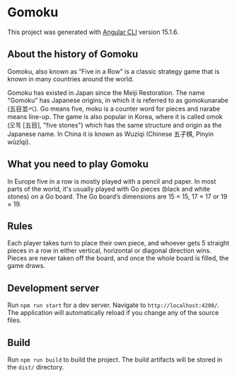 # Gomoku

This project was generated with [Angular CLI](https://github.com/angular/angular-cli) version 15.1.6.


## About the history of Gomoku

Gomoku, also known as “Five in a Row” is a classic strategy game that is known in many countries around the world.

Gomoku has existed in Japan since the Meiji Restoration. The name "Gomoku" has Japanese origins, in which it is referred to as gomokunarabe (五目並べ). Go means five, moku is a counter word for pieces and narabe means line-up. The game is also popular in Korea, where it is called omok (오목 [五目], "five stones") which has the same structure and origin as the Japanese name. In China it is known as Wuziqi (Chinese 五子棋, Pinyin wǔzǐqí).

## What you need to play Gomoku

In Europe five in a row is mostly played with a pencil and paper. In most parts of the world, it's usually played with Go pieces (black and white stones) on a Go board. The Go board’s dimensions are 15 × 15, 17 × 17 or 19 × 19.

## Rules

Each player takes turn to place their own piece, and whoever gets 5 straight pieces in a row in either vertical, horizontal or diagonal direction wins. Pieces are never taken off the board, and once the whole board is filled, the game draws.


## Development server

Run `npm run start` for a dev server. Navigate to `http://localhost:4200/`. The application will automatically reload if you change any of the source files.

## Build

Run `npm run build` to build the project. The build artifacts will be stored in the `dist/` directory.


